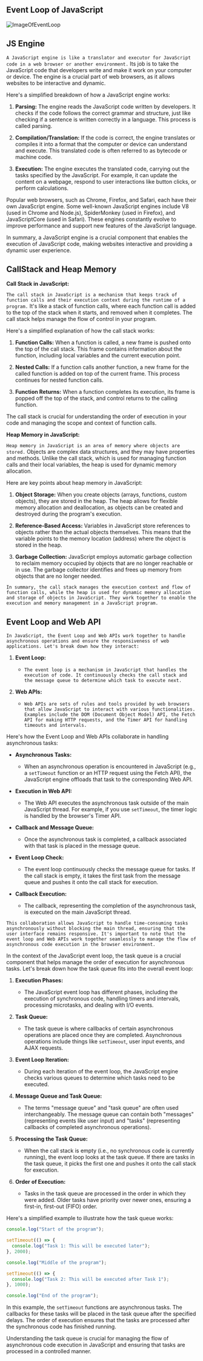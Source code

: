 ## Event Loop of JavaScript

![ImageOfEventLoop](https://github.com/salmanshaikh18/LearnJavaScript/blob/main/EventLoopImg.jpeg)


## JS Engine

`A JavaScript engine is like a translator and executor for JavaScript code in a web browser or another environment.` Its job is to take the JavaScript code that developers write and make it work on your computer or device. The engine is a crucial part of web browsers, as it allows websites to be interactive and dynamic.

Here's a simplified breakdown of how a JavaScript engine works:

1. **Parsing:** The engine reads the JavaScript code written by developers. It checks if the code follows the correct grammar and structure, just like checking if a sentence is written correctly in a language. This process is called parsing.

2. **Compilation/Translation:** If the code is correct, the engine translates or compiles it into a format that the computer or device can understand and execute. This translated code is often referred to as bytecode or machine code.

3. **Execution:** The engine executes the translated code, carrying out the tasks specified by the JavaScript. For example, it can update the content on a webpage, respond to user interactions like button clicks, or perform calculations.

Popular web browsers, such as Chrome, Firefox, and Safari, each have their own JavaScript engine. Some well-known JavaScript engines include V8 (used in Chrome and Node.js), SpiderMonkey (used in Firefox), and JavaScriptCore (used in Safari). These engines constantly evolve to improve performance and support new features of the JavaScript language.

In summary, a JavaScript engine is a crucial component that enables the execution of JavaScript code, making websites interactive and providing a dynamic user experience.


## CallStack and Heap Memory

**Call Stack in JavaScript:**

`The call stack in JavaScript is a mechanism that keeps track of function calls and their execution context during the runtime of a program.` It's like a stack of function calls, where each function call is added to the top of the stack when it starts, and removed when it completes. The call stack helps manage the flow of control in your program.

Here's a simplified explanation of how the call stack works:

1. **Function Calls:** When a function is called, a new frame is pushed onto the top of the call stack. This frame contains information about the function, including local variables and the current execution point.

2. **Nested Calls:** If a function calls another function, a new frame for the called function is added on top of the current frame. This process continues for nested function calls.

3. **Function Returns:** When a function completes its execution, its frame is popped off the top of the stack, and control returns to the calling function.

The call stack is crucial for understanding the order of execution in your code and managing the scope and context of function calls.

**Heap Memory in JavaScript:**

`Heap memory in JavaScript is an area of memory where objects are stored.` Objects are complex data structures, and they may have properties and methods. Unlike the call stack, which is used for managing function calls and their local variables, the heap is used for dynamic memory allocation.

Here are key points about heap memory in JavaScript:

1. **Object Storage:** When you create objects (arrays, functions, custom objects), they are stored in the heap. The heap allows for flexible memory allocation and deallocation, as objects can be created and destroyed during the program's execution.

2. **Reference-Based Access:** Variables in JavaScript store references to objects rather than the actual objects themselves. This means that the variable points to the memory location (address) where the object is stored in the heap.

3. **Garbage Collection:** JavaScript employs automatic garbage collection to reclaim memory occupied by objects that are no longer reachable or in use. The garbage collector identifies and frees up memory from objects that are no longer needed.

`In summary, the call stack manages the execution context and flow of function calls, while the heap is used for dynamic memory allocation and storage of objects in JavaScript. They work together to enable the execution and memory management in a JavaScript program.`


## Event Loop and Web API

`In JavaScript, the Event Loop and Web APIs work together to handle asynchronous operations and ensure the responsiveness of web applications. Let's break down how they interact:`

1. **Event Loop:**
   - `The event loop is a mechanism in JavaScript that handles the execution of code. It continuously checks the call stack and the message queue to determine which task to execute next.`

2. **Web APIs:**
   - `Web APIs are sets of rules and tools provided by web browsers that allow JavaScript to interact with various functionalities. Examples include the DOM (Document Object Model) API, the Fetch API for making HTTP requests, and the Timer API for handling timeouts and intervals.`

Here's how the Event Loop and Web APIs collaborate in handling asynchronous tasks:

- **Asynchronous Tasks:**
  - When an asynchronous operation is encountered in JavaScript (e.g., a `setTimeout` function or an HTTP request using the Fetch API), the JavaScript engine offloads that task to the corresponding Web API.

- **Execution in Web API:**
  - The Web API executes the asynchronous task outside of the main JavaScript thread. For example, if you use `setTimeout`, the timer logic is handled by the browser's Timer API.

- **Callback and Message Queue:**
  - Once the asynchronous task is completed, a callback associated with that task is placed in the message queue.

- **Event Loop Check:**
  - The event loop continuously checks the message queue for tasks. If the call stack is empty, it takes the first task from the message queue and pushes it onto the call stack for execution.

- **Callback Execution:**
  - The callback, representing the completion of the asynchronous task, is executed on the main JavaScript thread.

`This collaboration allows JavaScript to handle time-consuming tasks asynchronously without blocking the main thread, ensuring that the user interface remains responsive. It's important to note that the event loop and Web APIs work together seamlessly to manage the flow of asynchronous code execution in the browser environment.`



In the context of the JavaScript event loop, the task queue is a crucial component that helps manage the order of execution for asynchronous tasks. Let's break down how the task queue fits into the overall event loop:

1. **Execution Phases:**
   - The JavaScript event loop has different phases, including the execution of synchronous code, handling timers and intervals, processing microtasks, and dealing with I/O events.

2. **Task Queue:**
   - The task queue is where callbacks of certain asynchronous operations are placed once they are completed. Asynchronous operations include things like `setTimeout`, user input events, and AJAX requests.

3. **Event Loop Iteration:**
   - During each iteration of the event loop, the JavaScript engine checks various queues to determine which tasks need to be executed.

4. **Message Queue and Task Queue:**
   - The terms "message queue" and "task queue" are often used interchangeably. The message queue can contain both "messages" (representing events like user input) and "tasks" (representing callbacks of completed asynchronous operations).

5. **Processing the Task Queue:**
   - When the call stack is empty (i.e., no synchronous code is currently running), the event loop looks at the task queue. If there are tasks in the task queue, it picks the first one and pushes it onto the call stack for execution.

6. **Order of Execution:**
   - Tasks in the task queue are processed in the order in which they were added. Older tasks have priority over newer ones, ensuring a first-in, first-out (FIFO) order.

Here's a simplified example to illustrate how the task queue works:

```javascript
console.log("Start of the program");

setTimeout(() => {
  console.log("Task 1: This will be executed later");
}, 2000);

console.log("Middle of the program");

setTimeout(() => {
  console.log("Task 2: This will be executed after Task 1");
}, 1000);

console.log("End of the program");
```

In this example, the `setTimeout` functions are asynchronous tasks. The callbacks for these tasks will be placed in the task queue after the specified delays. The order of execution ensures that the tasks are processed after the synchronous code has finished running.

Understanding the task queue is crucial for managing the flow of asynchronous code execution in JavaScript and ensuring that tasks are processed in a controlled manner.